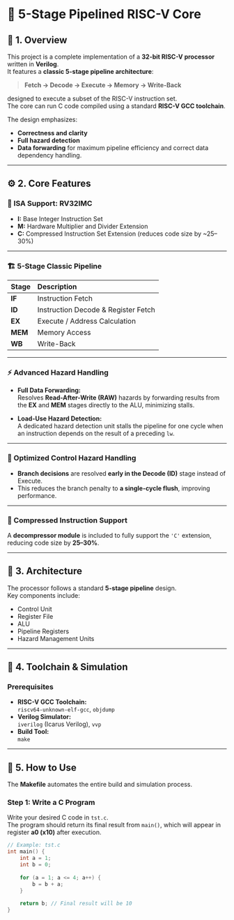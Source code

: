 # 🧠 5-Stage Pipelined RISC-V Core

## 📝 1. Overview
This project is a complete implementation of a **32-bit RISC-V processor** written in **Verilog**.  
It features a **classic 5-stage pipeline architecture**:

> **Fetch → Decode → Execute → Memory → Write-Back**

designed to execute a subset of the RISC-V instruction set.  
The core can run C code compiled using a standard **RISC-V GCC toolchain**.

The design emphasizes:
- **Correctness and clarity**
- **Full hazard detection**
- **Data forwarding** for maximum pipeline efficiency and correct data dependency handling.

---

## ⚙️ 2. Core Features

### 🧩 ISA Support: **RV32IMC**
- **I:** Base Integer Instruction Set  
- **M:** Hardware Multiplier and Divider Extension  
- **C:** Compressed Instruction Set Extension (reduces code size by ~25–30%)

---

### 🏗️ 5-Stage Classic Pipeline
| Stage | Description |
|:------|:-------------|
| **IF** | Instruction Fetch |
| **ID** | Instruction Decode & Register Fetch |
| **EX** | Execute / Address Calculation |
| **MEM** | Memory Access |
| **WB** | Write-Back |

---

### ⚡ Advanced Hazard Handling
- **Full Data Forwarding:**  
  Resolves **Read-After-Write (RAW)** hazards by forwarding results from the **EX** and **MEM** stages directly to the ALU, minimizing stalls.

- **Load-Use Hazard Detection:**  
  A dedicated hazard detection unit stalls the pipeline for one cycle when an instruction depends on the result of a preceding `lw`.

---

### 🧭 Optimized Control Hazard Handling
- **Branch decisions** are resolved **early in the Decode (ID)** stage instead of Execute.
- This reduces the branch penalty to **a single-cycle flush**, improving performance.

---

### 🧮 Compressed Instruction Support
A **decompressor module** is included to fully support the `'C'` extension, reducing code size by **25–30%**.

---

## 🧱 3. Architecture
The processor follows a standard **5-stage pipeline** design.  
Key components include:
- Control Unit  
- Register File  
- ALU  
- Pipeline Registers  
- Hazard Management Units  

---

## 🧰 4. Toolchain & Simulation

### **Prerequisites**
- **RISC-V GCC Toolchain:**  
  `riscv64-unknown-elf-gcc`, `objdump`
- **Verilog Simulator:**  
  `iverilog` (Icarus Verilog), `vvp`
- **Build Tool:**  
  `make`

---

## 🚀 5. How to Use

The **Makefile** automates the entire build and simulation process.

### **Step 1: Write a C Program**
Write your desired C code in `tst.c`.  
The program should return its final result from `main()`, which will appear in register **a0 (x10)** after execution.

```c
// Example: tst.c
int main() {
    int a = 1;
    int b = 0;
    
    for (a = 1; a <= 4; a++) {
        b = b + a;
    }
    
    return b; // Final result will be 10
}
